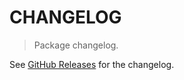 # CHANGELOG

> Package changelog.

See [GitHub Releases](https://github.com/stdlib-js/stats-base-dists-cauchy-logpdf/releases) for the changelog.